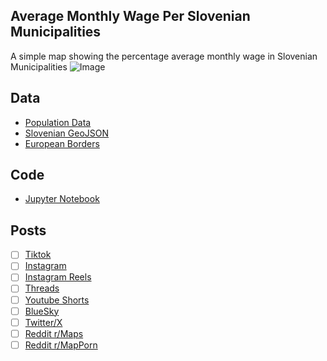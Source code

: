 ## Average Monthly Wage Per Slovenian Municipalities
A simple map showing the percentage average monthly wage in Slovenian Municipalities
![Image](https://drive.google.com/uc?export=view&id=)

## Data
* [Population Data](https://pxweb.stat.si/SiStatData/pxweb/en/Data/-/0701024S.px/table/tableViewLayout2/)
* [Slovenian GeoJSON](https://simplemaps.com/gis/country/si)
* [European Borders](https://ec.europa.eu/eurostat/web/gisco/geodata/administrative-units/countries)

## Code
* [Jupyter Notebook](FormatData.ipynb)

## Posts
- [ ] [Tiktok]()
- [ ] [Instagram]()
- [ ] [Instagram Reels]()
- [ ] [Threads]()
- [ ] [Youtube Shorts]()
- [ ] [BlueSky]()
- [ ] [Twitter/X]()
- [ ] [Reddit r/Maps]()
- [ ] [Reddit r/MapPorn]()

